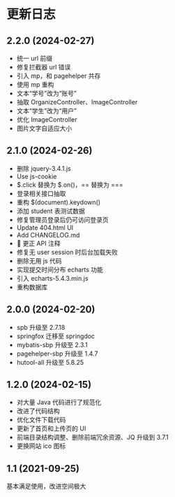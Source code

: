 # 更新日志

## 2.2.0 (2024-02-27)

- 统一 url 前缀 
- 修复拦截器 url 错误
- 引入 mp，和 pagehelper 共存
- 使用 mp 重构
- 文本“学号”改为“账号”
- 抽取 OrganizeController、ImageController
- 文本“学生”改为“用户”
- 优化 ImageController
- 图片文字自适应大小

## 2.1.0 (2024-02-26)

- 删除 jquery-3.4.1.js
- Use js-cookie
- $.click 替换为 $.on()，== 替换为 ===
- 登录相关接口抽取
- 重构 $(document).keydown()
- 添加 student 表测试数据
- 修复管理员登录后仍可访问登录页
- Update 404.html UI
- Add CHANGELOG.md
- :memo: 更正 API 注释
- 修复无 user session 时后台加载失败
- 删除无用 js 代码
- 实现提交时间分布 echarts 功能
- 引入 echarts-5.4.3.min.js
- 重构数据库

## 2.0.0 (2024-02-20)

- spb 升级至 2.7.18
- springfox 迁移至 springdoc
- mybatis-sbp 升级至 2.3.1
- pagehelper-sbp 升级至 1.4.7
- hutool-all 升级至 5.8.25

## 1.2.0 (2024-02-15)

- 对大量 Java 代码进行了规范化
- 改进了代码结构
- 优化文件下载代码
- 更新了首页和上传页的 UI
- 前端目录结构调整、删除前端冗余资源、JQ 升级到 3.7.1
- 更换网站 ico 图标

## 1.1 (2021-09-25)

基本满足使用，改进空间极大